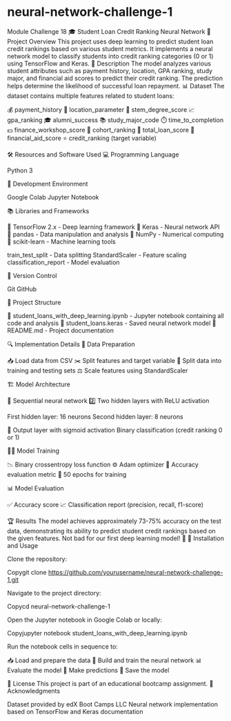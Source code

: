 # neural-network-challenge-1
Module Challenge 18
🎓 Student Loan Credit Ranking Neural Network
🚀 Project Overview
This project uses deep learning to predict student loan credit rankings based on various student metrics. It implements a neural network model to classify students into credit ranking categories (0 or 1) using TensorFlow and Keras.
📝 Description
The model analyzes various student attributes such as payment history, location, GPA ranking, study major, and financial aid scores to predict their credit ranking. The prediction helps determine the likelihood of successful loan repayment.
📊 Dataset
The dataset contains multiple features related to student loans:

💰 payment_history
📍 location_parameter
🔬 stem_degree_score
📈 gpa_ranking
🎓 alumni_success
📚 study_major_code
⏱️ time_to_completion
💵 finance_workshop_score
👥 cohort_ranking
💸 total_loan_score
🏦 financial_aid_score
⭐ credit_ranking (target variable)

🛠️ Resources and Software Used
💻 Programming Language

Python 3

🧪 Development Environment

Google Colab
Jupyter Notebook

📚 Libraries and Frameworks

🧠 TensorFlow 2.x - Deep learning framework
🔮 Keras - Neural network API
🐼 pandas - Data manipulation and analysis
🔢 NumPy - Numerical computing
🤖 scikit-learn - Machine learning tools

train_test_split - Data splitting
StandardScaler - Feature scaling
classification_report - Model evaluation



📂 Version Control

Git
GitHub

📁 Project Structure

📓 student_loans_with_deep_learning.ipynb - Jupyter notebook containing all code and analysis
💾 student_loans.keras - Saved neural network model
📄 README.md - Project documentation

🔍 Implementation Details
🧹 Data Preparation

📥 Load data from CSV
✂️ Split features and target variable
🔄 Split data into training and testing sets
⚖️ Scale features using StandardScaler

🏗️ Model Architecture

🧠 Sequential neural network
2️⃣ Two hidden layers with ReLU activation

First hidden layer: 16 neurons
Second hidden layer: 8 neurons


🎯 Output layer with sigmoid activation
Binary classification (credit ranking 0 or 1)

🏋️‍♀️ Model Training

📉 Binary crossentropy loss function
⚙️ Adam optimizer
📏 Accuracy evaluation metric
🔄 50 epochs for training

📊 Model Evaluation

✅ Accuracy score
📈 Classification report (precision, recall, f1-score)

🏆 Results
The model achieves approximately 73-75% accuracy on the test data, demonstrating its ability to predict student credit rankings based on the given features. Not bad for our first deep learning model! 🎉
🚀 Installation and Usage

Clone the repository:

Copygit clone https://github.com/yourusername/neural-network-challenge-1.git

Navigate to the project directory:

Copycd neural-network-challenge-1

Open the Jupyter notebook in Google Colab or locally:

Copyjupyter notebook student_loans_with_deep_learning.ipynb

Run the notebook cells in sequence to:

📥 Load and prepare the data
🧠 Build and train the neural network
📊 Evaluate the model
🔮 Make predictions
💾 Save the model



📜 License
This project is part of an educational bootcamp assignment.
👏 Acknowledgments

Dataset provided by edX Boot Camps LLC
Neural network implementation based on TensorFlow and Keras documentation